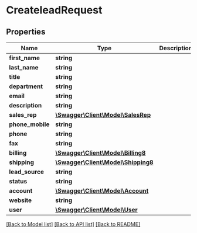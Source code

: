 # CreateleadRequest

## Properties
Name | Type | Description | Notes
------------ | ------------- | ------------- | -------------
**first_name** | **string** |  | 
**last_name** | **string** |  | 
**title** | **string** |  | 
**department** | **string** |  | 
**email** | **string** |  | 
**description** | **string** |  | 
**sales_rep** | [**\Swagger\Client\Model\SalesRep**](SalesRep.md) |  | 
**phone_mobile** | **string** |  | 
**phone** | **string** |  | 
**fax** | **string** |  | 
**billing** | [**\Swagger\Client\Model\Billing8**](Billing8.md) |  | 
**shipping** | [**\Swagger\Client\Model\Shipping8**](Shipping8.md) |  | 
**lead_source** | **string** |  | 
**status** | **string** |  | 
**account** | [**\Swagger\Client\Model\Account**](Account.md) |  | 
**website** | **string** |  | 
**user** | [**\Swagger\Client\Model\User**](User.md) |  | 

[[Back to Model list]](../../README.md#documentation-for-models) [[Back to API list]](../../README.md#documentation-for-api-endpoints) [[Back to README]](../../README.md)

